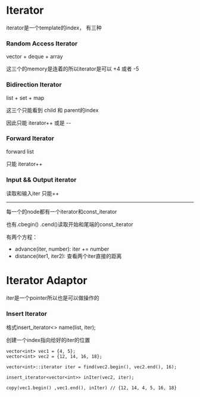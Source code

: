 # Iterator

iterator是一个template的index， 有三种

### Random Access Iterator

vector + deque + array

这三个的memory是连着的所以iterator是可以 +4 或者 -5

### Bidirection Iterator

list + set + map

这三个只能看到 child 和 parent的index

因此只能 iterator++ 或是 --

### Forward Iterator

forward list

只能 iterator++

### Input && Output iterator

读取和输入iter 只能++

---

每一个的node都有一个iterator和const_iterator

也有.cbegin() .cend()读取开始和尾端的const_iterator

有两个方程：
   -  advance(iter, number): iter += number
   -  distance(iter1, iter2): 查看两个iter直接的距离

# Iterator Adaptor

iter是一个pointer所以也是可以做操作的

### Insert Iterator

格式insert_iterator<> name(list, iter);

创建一个index指向给好的iter的位置
```
vector<int> vec1 = {4, 5};
vector<int> vec2 = {12, 14, 16, 18};

vector<int>::iterator iter = find(vec2.begin(), vec2.end(), 16);

insert_iterator<vector<int>> inIter(vec2, iter);

copy(vec1.begin() ,vec1.end(), inIter) // {12, 14, 4, 5, 16, 18}
```










